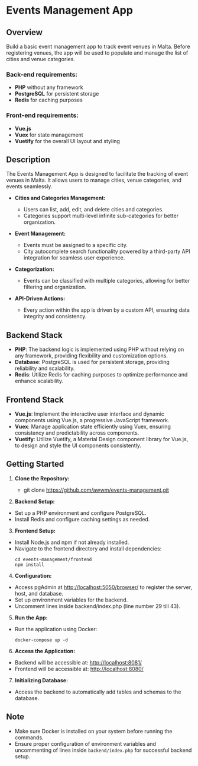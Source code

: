 # Events Management App

## Overview

Build a basic event management app to track event venues in Malta. Before registering venues, the app will be used to populate and manage the list of cities and venue categories.

### Back-end requirements:
- **PHP** without any framework
- **PostgreSQL** for persistent storage
- **Redis** for caching purposes

### Front-end requirements:
- **Vue.js**
- **Vuex** for state management
- **Vuetify** for the overall UI layout and styling

## Description

The Events Management App is designed to facilitate the tracking of event venues in Malta. It allows users to manage cities, venue categories, and events seamlessly.

- **Cities and Categories Management:**
  - Users can list, add, edit, and delete cities and categories.
  - Categories support multi-level infinite sub-categories for better organization.

- **Event Management:**
  - Events must be assigned to a specific city.
  - City autocomplete search functionality powered by a third-party API integration for seamless user experience.

- **Categorization:**
  - Events can be classified with multiple categories, allowing for better filtering and organization.

- **API-Driven Actions:**
  - Every action within the app is driven by a custom API, ensuring data integrity and consistency.

## Backend Stack
- **PHP**: The backend logic is implemented using PHP without relying on any framework, providing flexibility and customization options.
- **Database**: PostgreSQL is used for persistent storage, providing reliability and scalability.
- **Redis**: Utilize Redis for caching purposes to optimize performance and enhance scalability.

## Frontend Stack
- **Vue.js**: Implement the interactive user interface and dynamic components using Vue.js, a progressive JavaScript framework.
- **Vuex**: Manage application state efficiently using Vuex, ensuring consistency and predictability across components.
- **Vuetify**: Utilize Vuetify, a Material Design component library for Vue.js, to design and style the UI components consistently.

## Getting Started

1. **Clone the Repository:**
    - git clone https://github.com/awwm/events-management.git

2. **Backend Setup:**
- Set up a PHP environment and configure PostgreSQL.
- Install Redis and configure caching settings as needed.

3. **Frontend Setup:**
- Install Node.js and npm if not already installed.
- Navigate to the frontend directory and install dependencies:
  ```
  cd events-management/frontend
  npm install
  ```

4. **Configuration:**
- Access pgAdmin at [http://localhost:5050/browser/](http://localhost:5050/browser/) to register the server, host, and database.
- Set up environment variables for the backend.
- Uncomment lines inside backend/index.php (line number 29 till 43).

5. **Run the App:**
- Run the application using Docker:
  ```
  docker-compose up -d
  ```

6. **Access the Application:**
- Backend will be accessible at: [http://localhost:8081/](http://localhost:8081/)
- Frontend will be accessible at: [http://localhost:8080/](http://localhost:8080/)


7. **Initializing Database:**
- Access the backend to automatically add tables and schemas to the database.

## Note
- Make sure Docker is installed on your system before running the commands.
- Ensure proper configuration of environment variables and uncommenting of lines inside `backend/index.php` for successful backend setup.